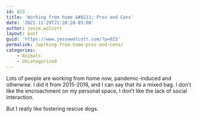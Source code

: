 ```yaml
---
id: 823
title: 'Working from home &#8211; Pros and Cons'
date: '2021-11-29T21:20:20-05:00'
author: jesse.wolcott
layout: post
guid: 'https://www.jessewolcott.com/?p=823'
permalink: /working-from-home-pros-and-cons/
categories:
    - Animals
    - Uncategorized
---
```


Lots of people are working from home now, pandemic-induced and otherwise. I did it from 2015-2018, and I can say that its a mixed bag. I don’t like the encroachment on my personal space, I don’t like the lack of social interaction.

But I really like fostering rescue dogs.